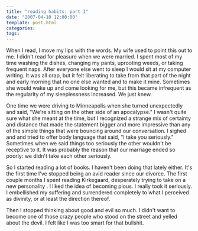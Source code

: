 ```yaml
---
title: "reading habits: part I"
date: "2007-04-10 12:00:00"
template: post.html
categories: 
tags: 
---
```


When I read, I move my lips with the words. My wife used to point this out to me. I didn't read for pleasure when we were married. I spent most of my time washing the dishes, changing my pants, uprooting weeds, or taking frequent naps. After everyone else went to sleep I would sit at my computer writing. It was all crap, but it felt liberating to take from that part of the night and early morning that no one else wanted and to make it mine. Sometimes she would wake up and come looking for me, but this became infrequent as the regularity of my sleeplessness increased. We just knew. 

One time we were driving to Minneapolis when she turned unexpectedly and said, "We're sitting on the other side of an apocalypse." I wasn't quite sure what she meant at the time, but I recognized a strange mix of certainty and distance that made the statement bigger and more impressive than any of the simple things that were bouncing around our conversation. I sighed and and tried to offer body language that said, "I take you seriously." Sometimes when we said things too seriously the other wouldn't be receptive to it. It was probably the reason that our marriage ended so poorly: we didn't take each other seriously. 

So I started reading a lot of books. I haven't been doing that lately either. It's the first time I've stopped being an avid reader since our divorce. The first couple months I spent reading Kirkegaard, desperately trying to take on a new personality . I liked the idea of becoming pious. I really took it seriously. I embellished my suffering and surrendered completely to what I perceived as divinity, or at least the direction thereof. 

Then I stopped thinking about good and evil so much. I didn't want to become one of those crazy people who stood on the street and yelled about the devil. I felt like I was too smart for that bullshit.